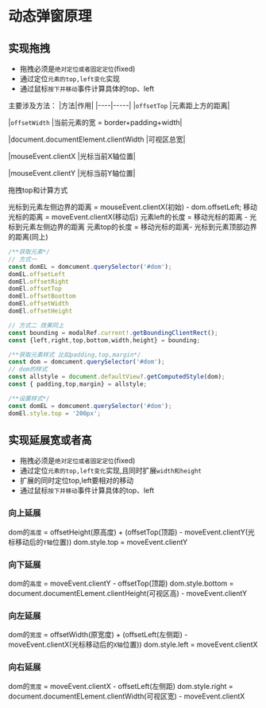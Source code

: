 # 动态弹窗原理

## 实现拖拽
- 拖拽必须是`绝对定位或者固定定位`(fixed)
- 通过定位`元素的top,left变化`实现
- 通过鼠标`按下并移动`事件计算具体的top、left

主要涉及方法：
|方法|作用|
|----|-----|
|`offsetTop` |元素距上方的距离|

|`offsetWidth` |当前元素的宽 = border+padding+width|

|document.documentElement.clientWidth |可视区总宽|

|mouseEvent.clientX |光标当前X轴位置|

|mouseEvent.clientY |光标当前Y轴位置|

拖拽top和计算方式

光标到元素左侧边界的距离 = mouseEvent.clientX(初始) - dom.offsetLeft;
移动光标的距离 = moveEvent.clientX(移动后) 
元素left的长度 = 移动光标的距离 - 光标到元素左侧边界的距离
元素top的长度 = 移动光标的距离- 光标到元素顶部边界的距离(同上)

```ts
/**获取元素*/
// 方式一
const domEL = domcument.querySelector('#dom');
domEL.offsetLeft
domEl.offsetRight
domEl.offsetTop
domEl.offsetBoottom
domEl.offsetWidth
domEl.offsetHeight 

// 方式二 效果同上
const bounding = modalRef.current!.getBoundingClientRect();
const {left,right,top,bottom,width,height} = bounding; 

/**获取元素样式 比如padding,top,margin*/
const dom = domcument.querySelector('#dom');
// dom的样式
const allstyle = document.defaultView?.getComputedStyle(dom);
const { padding,top,margin} = allstyle;

/**设置样式*/
const domEL = domcument.querySelector('#dom');
domEl.style.top = '200px';

```

## 实现延展宽或者高
- 拖拽必须是`绝对定位或者固定定位`(fixed)
- 通过定位`元素的top,left变化`实现,且同时扩展`width和height`
- 扩展的同时定位top,left要相对的移动
- 通过鼠标`按下并移动`事件计算具体的top、left

### 向上延展
dom的`高度` = offsetHeight(原高度) + (offsetTop(顶距) - moveEvent.clientY(光标移动后的`Y轴`位置))
dom.style.top = moveEvent.clientY
### 向下延展
dom的`高度` = moveEvent.clientY - offsetTop(顶距)
dom.style.bottom =  document.documentELement.clientHeight(可视区高) - moveEvent.clientY
### 向左延展
dom的`宽度` = offsetWidth(原宽度) + (offsetLeft(左侧距) - moveEvent.clientX(光标移动后的`X轴`位置))
dom.style.left = moveEvent.clientX
### 向右延展
dom的`宽度` =   moveEvent.clientX - offsetLeft(左侧距)
dom.style.right =  document.documentELement.clientWidth(可视区宽) - moveEvent.clientX